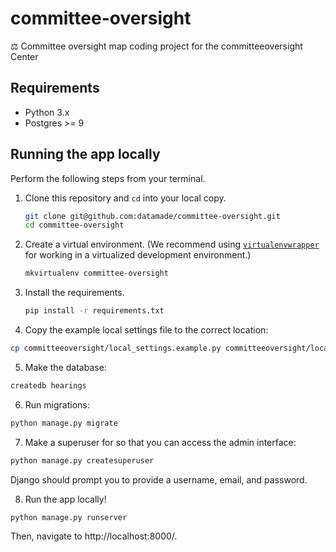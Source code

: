 # committee-oversight
⚖️ Committee oversight map coding project for the committeeoversight Center

## Requirements

- Python 3.x
- Postgres >= 9

## Running the app locally

Perform the following steps from your terminal.

1. Clone this repository and `cd` into your local copy.

    ```bash
    git clone git@github.com:datamade/committee-oversight.git
    cd committee-oversight
    ```
2. Create a virtual environment. (We recommend using [`virtualenvwrapper`](http://virtualenvwrapper.readthedocs.org/en/latest/install.html) for working in a virtualized development environment.)

    ```bash
    mkvirtualenv committee-oversight
    ```
3. Install the requirements.

    ```bash
    pip install -r requirements.txt
    ```

4. Copy the example local settings file to the correct location:

  ```bash
  cp committeeoversight/local_settings.example.py committeeoversight/local_settings.py
  ```

5. Make the database:

  ```bash
  createdb hearings
  ```

6. Run migrations:

  ```bash
  python manage.py migrate
  ```

7. Make a superuser for so that you can access the admin interface:

  ```bash
  python manage.py createsuperuser
  ```

Django should prompt you to provide a username, email, and password.

8. Run the app locally!

```bash
python manage.py runserver
```

Then, navigate to http://localhost:8000/.
